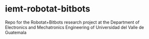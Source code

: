 # iemt-robotat-bitbots
Repo for the Robotat+Bitbots research project at the Department of Electronics and Mechatronics Engineering of Universidad del Valle de Guatemala
